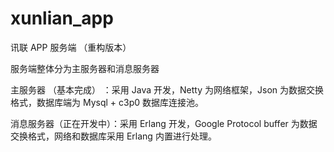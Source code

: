 # xunlian_app
讯联 APP 服务端 （重构版本）

服务端整体分为主服务器和消息服务器

主服务器  （基本完成）  ：采用 Java 开发，Netty 为网络框架，Json 为数据交换格式，数据库端为 Mysql + c3p0 数据库连接池。

消息服务器（正在开发中）：采用 Erlang 开发，Google Protocol buffer 为数据交换格式，网络和数据库采用 Erlang 内置进行处理。
